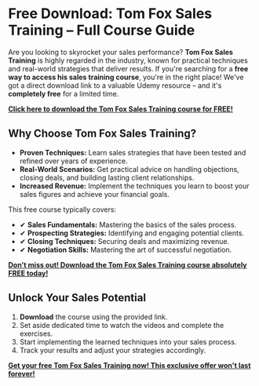 # Free Download: Tom Fox Sales Training – Full Course Guide

Are you looking to skyrocket your sales performance? **Tom Fox Sales Training** is highly regarded in the industry, known for practical techniques and real-world strategies that deliver results. If you're searching for a **free way to access his sales training course**, you're in the right place! We've got a direct download link to a valuable Udemy resource – and it's **completely free** for a limited time.

[**Click here to download the Tom Fox Sales Training course for FREE!**](https://udemywork.com/tom-fox-sales-training)

## Why Choose Tom Fox Sales Training?

*   **Proven Techniques:** Learn sales strategies that have been tested and refined over years of experience.
*   **Real-World Scenarios:** Get practical advice on handling objections, closing deals, and building lasting client relationships.
*   **Increased Revenue:** Implement the techniques you learn to boost your sales figures and achieve your financial goals.

This free course typically covers:

*   ✔ **Sales Fundamentals:** Mastering the basics of the sales process.
*   ✔ **Prospecting Strategies:** Identifying and engaging potential clients.
*   ✔ **Closing Techniques:** Securing deals and maximizing revenue.
*   ✔ **Negotiation Skills:** Mastering the art of successful negotiation.

[**Don't miss out! Download the Tom Fox Sales Training course absolutely FREE today!**](https://udemywork.com/tom-fox-sales-training)

## Unlock Your Sales Potential

1.  **Download** the course using the provided link.
2.  Set aside dedicated time to watch the videos and complete the exercises.
3.  Start implementing the learned techniques into your sales process.
4.  Track your results and adjust your strategies accordingly.

**[Get your free Tom Fox Sales Training now! This exclusive offer won't last forever!](https://udemywork.com/tom-fox-sales-training)**
